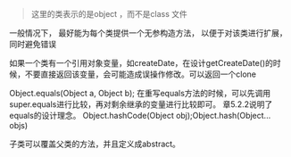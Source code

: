> 这里的类表示的是object ，而不是class 文件  

一般情况下， 最好能为每个类提供一个无参构造方法， 以便于对该类进行扩展， 同时避免错误

如果一个类有一个引用对象变量，如createDate，在设计getCreateDate\(\)的时候，不要直接返回该变量，会可能造成误操作修改。可以返回一个clone

Object.equals\(Object a, Object b\); 在重写equals方法的时候，可以先调用super.equals进行比较，再对剩余继承的变量进行比较即可。 章5.2.2说明了equals的设计理念。
Object.hashCode\(Object obj\);Object.hash\(Object... objs\)

子类可以覆盖父类的方法，并且定义成abstract。